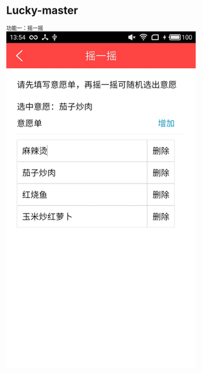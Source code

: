 # Lucky-master
功能一：摇一摇
![image](https://github.com/AimeeChen/Lucky-master/blob/master/img/sensorShake.jpg)
